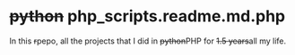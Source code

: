 # ~~python~~ php_scripts.readme.md.php
In this ~~r~~pepo, all the projects that I did in ~~python~~PHP for ~~1.5 years~~all my life.